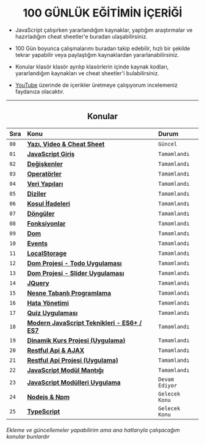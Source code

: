 <h1 align="center">100 GÜNLÜK EĞİTİMİN İÇERİĞİ </h1>

- JavaScript çalışırken yararlandığım kaynaklar, yaptığım araştırmalar ve hazırladığım cheat sheetler'e buradan ulaşabilirsiniz.

- 100 Gün boyunca çalışmalarımı buradan takip edebilir, hızlı bir şekilde tekrar yapabilir veya paylaştığım kaynaklardan yararlanabilirsiniz.

- Konular klasör klasör ayrılıp klasörlerin içinde kaynak kodları, yararlandığım kaynakları ve cheat sheetler'i bulabilirsiniz.

- <a href="https://www.youtube.com/c/OzanTekin">YouTube</a> üzerinde de içerikler üretmeye çalışıyorum incelemeniz faydanıza olacaktır.

<hr/>

<h2 align="center">Konular </h2>

| Sıra | Konu                | Durum     
| :-------- | :------------------------- | :-------  
| `00` | **[Yazı, Video & Cheat Sheet](https://github.com/ozantekin/100DaysOfJS/tree/main/00-Yaz%C4%B1VideoCheatSheet)** | `Güncel`
| `01` | **[JavaScript Giriş](https://github.com/ozantekin/100DaysOfJS/tree/main/01-JavaScriptGiris)** | `Tamamlandı` 
| `02` | **[Değişkenler](https://github.com/ozantekin/100DaysOfJS/tree/main/02-Degiskenler)** | `Tamamlandı`
| `03` | **[Operatörler](https://github.com/ozantekin/100DaysOfJS/tree/main/03-Operatorler)** | `Tamamlandı`
| `04` | **[Veri Yapıları](https://github.com/ozantekin/100DaysOfJS/tree/main/04-VeriYapilari)** | `Tamamlandı`
| `05` | **[Diziler](https://github.com/ozantekin/100DaysOfJS/tree/main/05-Diziler)** | `Tamamlandı`
| `06` |**[Koşul İfadeleri](https://github.com/ozantekin/100DaysOfJS/tree/main/06-KosulIfadeleri)** | `Tamamlandı`
| `07` | **[Döngüler](https://github.com/ozantekin/100DaysOfJS/tree/main/07-Donguler)** | `Tamamlandı`
| `08` | **[Fonksiyonlar](https://github.com/ozantekin/100DaysOfJS/tree/main/08-Fonksiyonlar)** | `Tamamlandı`
| `09` | **[Dom ](https://github.com/ozantekin/100DaysOfJS/tree/main/09-Dom)** | `Tamamlandı`
| `10` | **[Events](https://github.com/ozantekin/100DaysOfJS/tree/main/10-Events)** | `Tamamlandı`
| `11` | **[LocalStorage](https://github.com/ozantekin/100DaysOfJS/tree/main/11-LocalStorage)** | `Tamamlandı`
| `12` | **[Dom Projesi - Todo Uygulaması](https://github.com/ozantekin/100DaysOfJS/tree/main/12-DomProjesi-ToDoUygulamasi)** | `Tamamlandı`
| `13` | **[Dom Projesi - Slider Uygulaması](https://github.com/ozantekin/100DaysOfJS/tree/main/13-DomProjesiSliderUygulamasi)** | `Tamamlandı`
| `14` | **[JQuery](https://github.com/ozantekin/100DaysOfJS/tree/main/14-JQuery)** | `Tamamlandı` 
| `15` | **[Nesne Tabanlı Programlama](https://github.com/ozantekin/100DaysOfJS/tree/main/15-NesneTabanliProgramlama)** | `Tamamlandı` 
| `16` | **[Hata Yönetimi](https://github.com/ozantekin/100DaysOfJS/tree/main/16-HataYonetimi)** | `Tamamlandı`
| `17` | **[Quiz Uygulaması](https://github.com/ozantekin/100DaysOfJS/tree/main/17-QuizUygulamasi)** | `Tamamlandı`
| `18` | **[Modern JavaScript Teknikleri - ES6+ / ES7](https://github.com/ozantekin/100DaysOfJS/tree/main/18-ModernJavaScriptTeknikleriES6ES7)** | `Tamamlandı`
| `19` | **[Dinamik Kurs Projesi (Uygulama)](https://github.com/ozantekin/100DaysOfJS/tree/main/19-DinamikKursProjesi)** | `Tamamlandı`
| `20` | **[Restful Api & AJAX](https://github.com/ozantekin/100DaysOfJS/tree/main/20-RestfulApiAJAX)** | `Tamamlandı` 
| `21` | **[Restful Api Projesi (Uygulama)](https://github.com/ozantekin/100DaysOfJS/tree/main/21-RestfulApiProje)** | `Tamamlandı`
| `22` | **[JavaScript Modül Mantığı](https://github.com/ozantekin/100DaysOfJS/tree/main/22-JavaScriptModulMant%C4%B1g%C4%B1)** | `Tamamlandı`
| `23` | **[JavaScript Modülleri Uygulama](https://github.com/ozantekin/100DaysOfJS/tree/main/23-JavaScriptModulUygulama)** | `Devam Ediyor`
| `24` | **[Nodejs & Npm]()** | `Gelecek Konu`
| `25` | **[TypeScript]()** | `Gelecek Konu`
 
###### Ekleme ve güncellemeler yapabilirim ama ana hatlarıyla çalışacağım konular bunlardır
